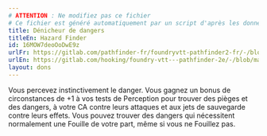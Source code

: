 ```yaml
---
# ATTENTION : Ne modifiez pas ce fichier
# Ce fichier est généré automatiquement par un script d'après les données du module Foundry VTT officiel et de sa traduction
title: Dénicheur de dangers
titleEn: Hazard Finder
id: 16MOW7deoOoDwE9z
urlFr: https://gitlab.com/pathfinder-fr/foundryvtt-pathfinder2-fr/-/blob/master/data/feats/16MOW7deoOoDwE9z.htm
urlEn: https://gitlab.com/hooking/foundry-vtt---pathfinder-2e/-/blob/master/packs/data/feats.db/hazard-finder.json
layout: dons
---
```

Vous percevez instinctivement le danger. Vous gagnez un bonus de circonstances de +1 à vos tests de Perception pour trouver des pièges et des dangers, à votre CA contre leurs attaques et aux jets de sauvegarde contre leurs effets. Vous pouvez trouver des dangers qui nécessitent normalement une Fouille de votre part, même si vous ne Fouillez pas.
